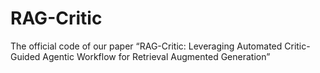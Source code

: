 # RAG-Critic
The official code of our paper “RAG-Critic: Leveraging Automated Critic-Guided Agentic Workflow for Retrieval Augmented Generation”
